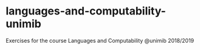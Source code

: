 # languages-and-computability-unimib
Exercises for the course Languages and Computability @unimib 2018/2019
